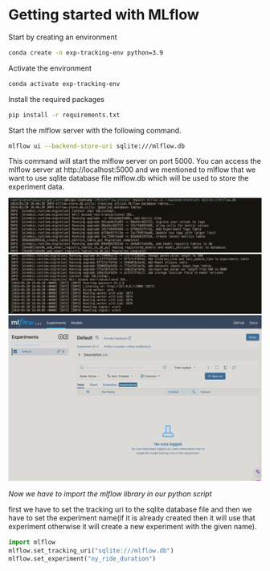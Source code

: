 # Getting started with MLflow

Start by creating an environment

```bash
conda create -n exp-tracking-env python=3.9
```

Activate the environment

```bash
conda activate exp-tracking-env
```

Install the required packages

```bash
pip install -r requirements.txt
```

Start the mlflow server with the following command.

```bash
mlflow ui --backend-store-uri sqlite:///mlflow.db
```
This command will start the mlflow server on port 5000. You can access the mlflow server at http://localhost:5000 and we mentioned to mlflow that we want to use sqlite database file mlflow.db which will be used to store the experiment data.

![Alt text](image.png)
![Alt text](image-2.png)
![Alt text](image-1.png)

*Now we have to import the mlflow library in our python script*

first we have to set the tracking uri to the sqlite database file and then we have to set the experiment name(if it is already created then it will use that experiment otherwise it will create a new experiment with the given name).

```python
import mlflow
mlflow.set_tracking_uri("sqlite:///mlflow.db")
mlflow.set_experiment("ny_ride_duration")
```
